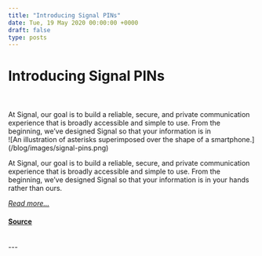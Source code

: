```yaml
---
title: "Introducing Signal PINs"
date: Tue, 19 May 2020 00:00:00 +0000
draft: false
type: posts
---
```

# Introducing Signal PINs

<br/>

<br/>
 At Signal, our goal is to build a reliable, secure, and private communication experience that is broadly accessible and simple to use. From the beginning, we’ve designed Signal so that your information is in
<br/>
![An illustration of asterisks superimposed over the shape of a smartphone.](/blog/images/signal-pins.png)

At Signal, our goal is to build a reliable, secure, and private communication experience that is broadly accessible and simple to use. From the beginning, we’ve designed Signal so that your information is in your hands rather than ours.

[_Read more..._](https://signal.org/blog/signal-pins/)

#### [Source](https://signal.org/blog/signal-pins/)

<br/>
---
